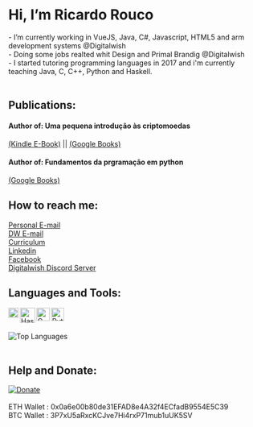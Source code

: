 <h1>Hi, I’m Ricardo Rouco</h1>
-  I’m currently working in VueJS, Java, C#, Javascript, HTML5 and arm development systems @Digitalwish </br>
-  Doing some jobs realted whit Design and Primal Brandig @Digitalwish</br>
-  I started tutoring programming languages in 2017 and i'm currently teaching Java, C, C++, Python and Haskell.</br></br>

<h2>Publications:</h2>
<h4>Author of: Uma pequena introdução às criptomoedas</h4>
<a href="https://www.amazon.com/dp/B0B65XQCZ7/ref=tsm_1_fb_lk" target="_blank">(Kindle E-Book)</a> || <a href="https://play.google.com/store/books/details?id=ZCJ6EAAAQBAJ" target="_blank" >(Google Books)</a></br>

<h4>Author of: Fundamentos da prgramação em python</h4>
 <a href="https://play.google.com/store/books/details?id=ZiJ6EAAAQBAJ" target="_blank" >(Google Books)</a>

<h2>How to reach me:</h2>
<a href="mailto:Ricardo.rouco@gmail.com">Personal E-mail</a> </br>
<a href="mailto:Ricardo.rouco@digitalwish.com">DW E-mail</a> </br>
<a href="https://digitalwish.pt/CVRicardo/">Curriculum</a> </br>
<a href="https://www.linkedin.com/in/ricardo-rouco-57420b37/">Linkedin</a> </br>
<a href="https://www.facebook.com/ricardo.rouco.5/">Facebook</a> </br>
<a href="https://discord.gg/QSyZvcczPG">Digitalwish Discord Server</a> </br>



<h2>Languages and Tools:</h2>
<img align="left" alt="Haskell" width="20px" src="https://upload.wikimedia.org/wikipedia/en/thumb/3/30/Java_programming_language_logo.svg/182px-Java_programming_language_logo.svg.png">
<img align="left" alt="Haskell" width="30px" src="https://iconape.com/wp-content/files/hc/371044/svg/371044.svg">
<img align="left" alt="C" width="26px" src="https://upload.wikimedia.org/wikipedia/commons/thumb/1/18/C_Programming_Language.svg/1853px-C_Programming_Language.svg.png">
<img align="left" alt="Python" width="26px" src="https://upload.wikimedia.org/wikipedia/commons/thumb/c/c3/Python-logo-notext.svg/640px-Python-logo-notext.svg.png">
</br>
</br>

![Top Languages](https://github-readme-stats.vercel.app/api/top-langs/?username=ricardodsr&layout=compact&theme=nord&hide_border=true) </br> </br>


<h2>Help and Donate:</h2>

[![Donate](https://img.shields.io/badge/Donate-PayPal-green.svg)](https://www.paypal.com/donate/?business=ZD833JVFNGP6E&no_recurring=0&item_name=Continue+sharing+and+development+free+code+for+community.&currency_code=EUR)
</br></br>
ETH Wallet : 0x0a6e00b80de31EFAD8e4A32f4ECfadB9554E5C39</br>
BTC Wallet : 3P7xU5aRxcKCJve7Hi4rxP71mub1uUK5SV</br>






